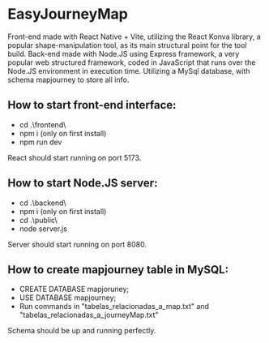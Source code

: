 <b><h1>EasyJourneyMap</h1></b>

Front-end made with React Native + Vite, utilizing the React Konva library, a popular shape-manipulation tool, as its main structural point for the tool build. Back-end made with Node.JS using Express framework, a very popular web structured framework, coded in JavaScript that runs over the Node.JS environment in execution time. Utilizing a MySql database, with schema mapjourney to store all info.

<b><h2>How to start front-end interface:</h2></b>

- cd .\frontend\
- npm i (only on first install)
- npm run dev

React should start running on port 5173.

<b><h2>How to start Node.JS server:</h2></b>

- cd .\backend\
- npm i (only on first install)
- cd .\public\
- node server.js

Server should start running on port 8080.

<b><h2>How to create mapjourney table in MySQL:</h2></b>

- CREATE DATABASE mapjoruney;
- USE DATABASE mapjourney;
- Run commands in "tabelas_relacionadas_a_map.txt" and "tabelas_relacionadas_a_journeyMap.txt"

Schema should be up and running perfectly.

